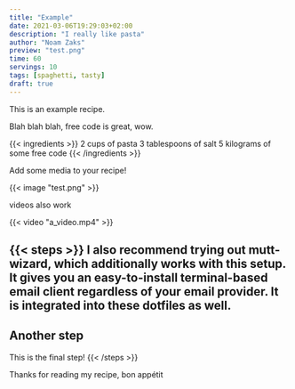 ```yaml
---
title: "Example"
date: 2021-03-06T19:29:03+02:00
description: "I really like pasta"
author: "Noam Zaks"
preview: "test.png"
time: 60
servings: 10
tags: [spaghetti, tasty]
draft: true
---
```


This is an example recipe.

Blah blah blah, free code is great, wow.

{{< ingredients >}}
2 cups of pasta
3 tablespoons of salt
5 kilograms of some free code
{{< /ingredients >}}

Add some media to your recipe!

{{< image "test.png" >}}

videos also work

{{< video "a_video.mp4" >}}

{{< steps >}}
I also recommend trying out mutt-wizard, which additionally works with this setup. It gives you an easy-to-install terminal-based email client regardless of your email provider. It is integrated into these dotfiles as well.
--
Another step
--
This is the final step!
{{< /steps >}}

Thanks for reading my recipe, bon appétit